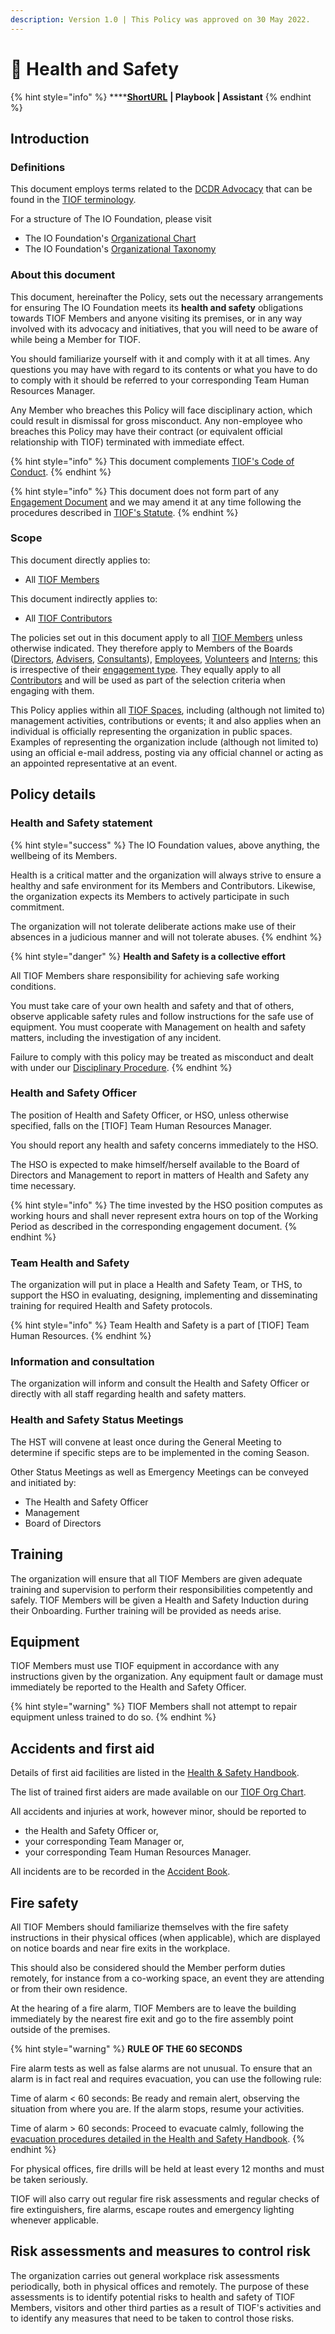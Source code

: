 ```yaml
---
description: Version 1.0 | This Policy was approved on 30 May 2022.
---
```


# 📜 Health and Safety

{% hint style="info" %}
****[**ShortURL**](https://tiof.click/TIOFPolicyHS) **| Playbook | Assistant**
{% endhint %}

## Introduction

### Definitions

This document employs terms related to the [DCDR Advocacy](https://tiof.click/DCDRAdvocacy) that can be found in the [TIOF terminology](https://tiof.click/TIOFTerminology).

For a structure of The IO Foundation, please visit

* The IO Foundation's [Organizational Chart](http://tiof.click/TIOFOrgChart)
* The IO Foundation's [Organizational Taxonomy](https://tiof.click/OrgTaxonomy)

### About this document

This document, hereinafter the Policy, sets out the necessary arrangements for ensuring The IO Foundation meets its **health and safety** obligations towards TIOF Members and anyone visiting its premises, or in any way involved with its advocacy and initiatives, that you will need to be aware of while being a Member for TIOF.

You should familiarize yourself with it and comply with it at all times. Any questions you may have with regard to its contents or what you have to do to comply with it should be referred to your corresponding Team Human Resources Manager.

Any Member who breaches this Policy will face disciplinary action, which could result in dismissal for gross misconduct. Any non-employee who breaches this Policy may have their contract (or equivalent official relationship with TIOF) terminated with immediate effect.

{% hint style="info" %}
This document complements [TIOF's Code of Conduct](https://tiof.click/TIOFPolicyCoC).
{% endhint %}

{% hint style="info" %}
This document does not form part of any [Engagement Document](https://tiof.click/TIOFTerminology#engagement-document) and we may amend it at any time following the procedures described in [TIOF's Statute](https://tiof.click/TIOFStatute).
{% endhint %}

### Scope

This document directly applies to:

* All [TIOF Members](https://tiof.click/TIOFTerminology#members)

This document indirectly applies to:

* All [TIOF Contributors](https://tiof.click/TIOFTerminology#contributors)

The policies set out in this document apply to all [TIOF Members](https://tiof.click/TIOFTerminology#members) unless otherwise indicated. They therefore apply to Members of the Boards ([Directors](https://tiof.click/TIOFTerminology#directors), [Advisers](https://tiof.click/TIOFTerminology#advisers), [Consultants](https://tiof.click/TIOFTerminology#consultants)), [Employees](https://tiof.click/TIOFTerminology#employees), [Volunteers](https://tiof.click/TIOFTerminology#volunteers) and [Interns](https://tiof.click/TIOFTerminology#interns); this is irrespective of their [engagement type](https://tiof.click/TIOFTerminology#engagement-type). They equally apply to all [Contributors](https://tiof.click/TIOFTerminology#contributors) and will be used as part of the selection criteria when engaging with them.

This Policy applies within all [TIOF Spaces](https://tiof.click/TIOFTerminology#spaces), including (although not limited to) management activities, contributions or events; it and also applies when an individual is officially representing the organization in public spaces. Examples of representing the organization include (although not limited to) using an official e-mail address, posting via any official channel or acting as an appointed representative at an event.

## Policy details

### Health and Safety statement

{% hint style="success" %}
The IO Foundation values, above anything, the wellbeing of its Members.

Health is a critical matter and the organization will always strive to ensure a healthy and safe environment for its Members and Contributors. Likewise, the organization expects its Members to actively participate in such commitment.

The organization will not tolerate deliberate actions make use of their absences in a judicious manner and will not tolerate abuses.
{% endhint %}

{% hint style="danger" %}
**Health and Safety is a collective effort**

All TIOF Members share responsibility for achieving safe working conditions.

You must take care of your own health and safety and that of others, observe applicable safety rules and follow instructions for the safe use of equipment. You must cooperate with Management on health and safety matters, including the investigation of any incident.

Failure to comply with this policy may be treated as misconduct and dealt with under our [Disciplinary Procedure](http://tiof.click/ProcedureDisciplinary).
{% endhint %}

### Health and Safety Officer

The position of Health and Safety Officer, or HSO, unless otherwise specified, falls on the \[TIOF] Team Human Resources Manager.

You should report any health and safety concerns immediately to the HSO.

The HSO is expected to make himself/herself available to the Board of Directors and Management to report in matters of Health and Safety any time necessary.

{% hint style="info" %}
The time invested by the HSO position computes as working hours and shall never represent extra hours on top of the Working Period as described in the corresponding engagement document.
{% endhint %}

### Team Health and Safety

The organization will put in place a Health and Safety Team, or THS, to support the HSO in evaluating, designing, implementing and disseminating training for required Health and Safety protocols.

{% hint style="info" %}
Team Health and Safety is a part of \[TIOF] Team Human Resources.
{% endhint %}

### Information and consultation

The organization will inform and consult the Health and Safety Officer or directly with all staff regarding health and safety matters.

### Health and Safety Status Meetings

The HST will convene at least once during the General Meeting to determine if specific steps are to be implemented in the coming Season.

Other Status Meetings as well as Emergency Meetings can be conveyed and initiated by:

* The Health and Safety Officer
* Management
* Board of Directors

## Training

The organization will ensure that all TIOF Members are given adequate training and supervision to perform their responsibilities competently and safely. TIOF Members will be given a Health and Safety Induction during their Onboarding. Further training will be provided as needs arise.

## Equipment

TIOF Members must use TIOF equipment in accordance with any instructions given by the organization. Any equipment fault or damage must immediately be reported to the Health and Safety Officer.

{% hint style="warning" %}
TIOF Members shall not attempt to repair equipment unless trained to do so.
{% endhint %}

## Accidents and first aid

Details of first aid facilities are listed in the [Health & Safety Handbook](https://tiof.click/TIOFPolicyHS#first-aid-facilities).

The list of trained first aiders are made available on our [TIOF Org Chart](https://tiof.click/TIOFOrgChart).

All accidents and injuries at work, however minor, should be reported to

* the Health and Safety Officer or,
* your corresponding Team Manager or,
* your corresponding Team Human Resources Manager.

All incidents are to be recorded in the [Accident Book](http://tiof.click/TIOFAccidentBook).

## Fire safety

All TIOF Members should familiarize themselves with the fire safety instructions in their physical offices (when applicable), which are displayed on notice boards and near fire exits in the workplace.

This should also be considered should the Member perform duties remotely, for instance from a co-working space, an event they are attending or from their own residence.

At the hearing of a fire alarm, TIOF Members are to leave the building immediately by the nearest fire exit and go to the fire assembly point outside of the premises.

{% hint style="warning" %}
**RULE OF THE 60 SECONDS**

Fire alarm tests as well as false alarms are not unusual. To ensure that an alarm is in fact real and requires evacuation, you can use the following rule:

Time of alarm < 60 seconds: Be ready and remain alert, observing the situation from where you are. If the alarm stops, resume your activities.

Time of alarm > 60 seconds: Proceed to evacuate calmly, following the [evacuation procedures detailed in the Health and Safety Handbook](https://tiof.click/TIOFPolicyHS#evacuation-procedures).
{% endhint %}

For physical offices, fire drills will be held at least every 12 months and must be taken seriously.

TIOF will also carry out regular fire risk assessments and regular checks of fire extinguishers, fire alarms, escape routes and emergency lighting whenever applicable.

## Risk assessments and measures to control risk

The organization carries out general workplace risk assessments periodically, both in physical offices and remotely. The purpose of these assessments is to identify potential risks to health and safety of TIOF Members, visitors and other third parties as a result of TIOF's activities and to identify any measures that need to be taken to control those risks.
